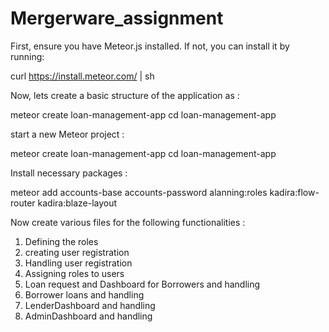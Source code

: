 # Mergerware_assignment

First, ensure you have Meteor.js installed. If not, you can install it by running:

curl https://install.meteor.com/ | sh

Now, lets create a basic structure of the application as :

meteor create loan-management-app
cd loan-management-app

start a new Meteor project : 

meteor create loan-management-app
cd loan-management-app

Install necessary packages : 

meteor add accounts-base accounts-password alanning:roles kadira:flow-router kadira:blaze-layout

Now create various files for the following functionalities :

1. Defining the roles
2. creating user registration
3. Handling user registration
4. Assigning roles to users
5. Loan request and Dashboard for Borrowers and handling
6. Borrower loans and handling
7. LenderDashboard and handling
8. AdminDashboard and handling
